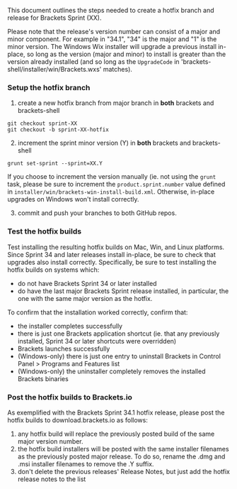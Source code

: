 This document outlines the steps needed to create a hotfix branch and release for Brackets Sprint (XX).

Please note that the release's version number can consist of a major and minor component.  For example in "34.1", "34" is the major and "1" is the minor version.  The Windows Wix installer will upgrade a previous install in-place, so long as the version (major and minor) to install is greater than the version already installed (and so long as the `UpgradeCode` in 'brackets-shell/installer/win/Brackets.wxs' matches).

### Setup the hotfix branch

1. create a new hotfix branch from major branch in **both** brackets and brackets-shell
```
git checkout sprint-XX
git checkout -b sprint-XX-hotfix
```

2. increment the sprint minor version (Y) in **both** brackets and brackets-shell
```
grunt set-sprint --sprint=XX.Y
```
If you choose to increment the version manually (ie. not using the `grunt` task, please be sure to increment the `product.sprint.number` value defined in `installer/win/brackets-win-install-build.xml`.  Otherwise, in-place upgrades on Windows won't install correctly.

3. commit and push your branches to both GitHub repos.

### Test the hotfix builds

Test installing the resulting hotfix builds on Mac, Win, and Linux platforms.  Since Sprint 34 and later releases install in-place, be sure to check that upgrades also install correctly.  Specifically, be sure to test installing the hotfix builds on systems which:
  * do not have Brackets Sprint 34 or later installed
  * do have the last major Brackets Sprint release installed, in particular, the one with the same major version as the hotfix.

To confirm that the installation worked correctly, confirm that:
  * the installer completes successfully
  * there is just one Brackets application shortcut (ie. that any previously installed, Sprint 34 or later shortcuts were overridden)
  * Brackets launches successfully
  * (Windows-only) there is just one entry to uninstall Brackets in Control Panel > Programs and Features list
  * (Windows-only) the uninstaller completely removes the installed Brackets binaries

### Post the hotfix builds to Brackets.io

As exemplified with the Brackets Sprint 34.1 hotfix release, please post the hotfix builds to download.brackets.io as follows:

1. any hotfix build will replace the previously posted build of the same major version number.
1. the hotfix build installers will be posted with the same installer filenames as the previously posted major release.  To do so, rename the .dmg and .msi installer filenames to remove the .Y suffix.
1. don't delete the previous releases' Release Notes, but just add the hotfix release notes to the list
